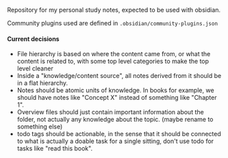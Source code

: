 Repository for my personal study notes, expected to be used with obsidian.

Community plugins used are defined in `.obsidian/community-plugins.json` 

#### Current decisions
- File hierarchy is based on where the content came from, or what the content is related to, with some top level categories to make the top level cleaner
- Inside a "knowledge/content source", all notes derived from it should be in a flat hierarchy.
- Notes should be atomic units of knowledge. In books for example, we should have notes like "Concept X" instead of something like "Chapter 1". 
- Overview files should just contain important information about the folder, not actually any knowledge about the topic. (maybe rename to something else)
- todo tags should be actionable, in the sense that it should be connected to what is actually a doable task for a single sitting, don't use todo for tasks like "read this book".